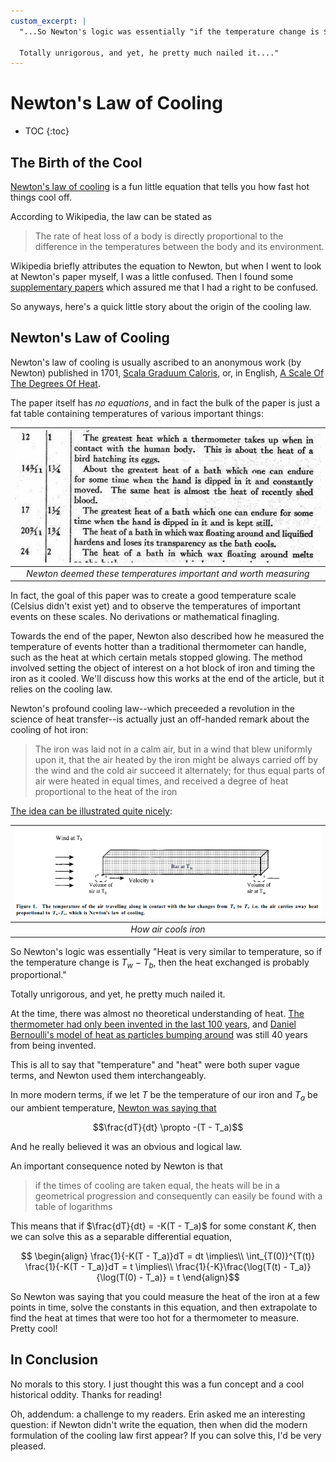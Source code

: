 ```yaml
---
custom_excerpt: |
  "...So Newton's logic was essentially "if the temperature change is $T_w - T_b$, then it stands to reason that the amount of heat exchanged is probably proportional."

  Totally unrigorous, and yet, he pretty much nailed it...."
---
```


# Newton's Law of Cooling

* TOC
{:toc}

## The Birth of the Cool

[Newton's law of cooling](https://en.wikipedia.org/wiki/Newton%27s_law_of_cooling) is a fun little equation that tells you how fast hot things cool off.

According to Wikipedia, the law can be stated as

>The rate of heat loss of a body is directly proportional to the difference in the temperatures between the body and its environment.

Wikipedia briefly attributes the equation to Newton, but when I went to look at Newton's paper myself, I was a little confused. Then I found some [supplementary papers](https://sci-hub.se/https://www.tandfonline.com/doi/abs/10.1080/001075199181549) which assured me that I had a right to be confused.

So anyways, here's a quick little story about the origin of the cooling law.

## Newton's Law of Cooling

Newton's law of cooling is usually ascribed to an anonymous work (by Newton) published  in 1701, [Scala Graduum Caloris](https://archive.org/details/philtrans07084697), or, in English, [A Scale Of The Degrees Of Heat](https://www.originalsources.com/Document.aspx?DocID=S6VEXZVMWT1M2W2).

The paper itself has *no equations*, and in fact the bulk of the paper is just a fat table containing temperatures of various important things:

|![Examples from Newton's table of temperatures](/images/newtonslawofcooling/newtonscaleexample.png)|
|:--:|
| *Newton deemed these temperatures important and worth measuring* |

In fact, the goal of this paper was to create a good temperature scale (Celsius didn't exist yet) and to observe the temperatures of important events on these scales. No derivations or mathematical finagling.

Towards the end of the paper, Newton also described how he measured the temperature of events hotter than a traditional thermometer can handle, such as the heat at which certain metals stopped glowing. The method involved setting the object of interest on a hot block of iron and timing the iron as it cooled. We'll discuss how this works at the end of the article, but it relies on the cooling law.

Newton's profound cooling law--which preceeded a revolution in the science of heat transfer--is actually just an off-handed remark about the cooling of hot iron:

> The iron was laid not in a calm air, but in a wind that blew uniformly upon it, that the air heated by the iron might be always carried off by the wind and the cold air succeed it alternately; for thus equal parts of air were heated in equal times, and received a degree of heat proportional to the heat of the iron

[The idea can be illustrated quite nicely](https://sci-hub.se/https://www.tandfonline.com/doi/abs/10.1080/001075199181549):

|![How air cools iron](/images/newtonslawofcooling/stolendiagram.png)|
|:--:|
| *How air cools iron* |

So Newton's logic was essentially "Heat is very similar to temperature, so if the temperature change is $T_w - T_b$, then the heat exchanged is probably proportional."

Totally unrigorous, and yet, he pretty much nailed it.

At the time, there was almost no theoretical understanding of heat. [The thermometer had only been invented in the last 100 years](https://antonhowes.substack.com/p/age-of-invention-why-wasnt-the-steam-76c), and [Daniel Bernoulli's model of heat as particles bumping around](https://en.wikipedia.org/wiki/Kinetic_theory_of_gases) was still 40 years from being invented.

This is all to say that "temperature" and "heat" were both super vague terms, and Newton used them interchangeably.

In more modern terms, if we let $T$ be the temperature of our iron and $T_a$ be our ambient temperature, [Newton was saying that](https://web.archive.org/web/20160614213315/http://paginas.fisica.uson.mx/laura.yeomans/tc/Sci-Edu-Springer-2010.pdf)

$$\frac{dT}{dt} \propto -(T - T_a)$$

And he really believed it was an obvious and logical law. 

An important consequence noted by Newton is that

>if the times of cooling are taken equal, the heats will be in a geometrical progression and consequently can easily be found with a table of logarithms

This means that if $\frac{dT}{dt} = -K(T - T_a)$ for some constant $K$, then we can solve this as a separable differential equation,

$$
\begin{align}
\frac{1}{-K(T - T_a)}dT = dt \implies\\
\int_{T(0)}^{T(t)} \frac{1}{-K(T - T_a)}dT = t \implies\\
\frac{1}{-K}\frac{\log(T(t) - T_a)}{\log(T(0) - T_a)} = t
\end{align}$$

So Newton was saying that you could measure the heat of the iron at a few points in time, solve the constants in this equation, and then extrapolate to find the heat at times that were too hot for a thermometer to measure. Pretty cool!

## In Conclusion

No morals to this story. I just thought this was a fun concept and a cool historical oddity. Thanks for reading!

Oh, addendum: a challenge to my readers. Erin asked me an interesting question: if Newton didn't write the equation, then when did the modern formulation of the cooling law first appear? If you can solve this, I'd be very pleased.

